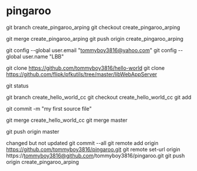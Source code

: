 # pingaroo

git branch create_pingaroo_arping
git checkout create_pingaroo_arping

git merge create_pingaroo_arping
git push origin create_pingaroo_arping

git config --global user.email "tommyboy3816@yahoo.com"
git config --global user.name "LBB"


git clone https://github.com/tommyboy3816/hello-world
git clone https://github.com/flipk/pfkutils/tree/master/libWebAppServer

git status

git branch create_hello_world_cc
git checkout create_hello_world_cc
git add <filename>

git commit -m "my first source file"

git merge create_hello_world_cc
git merge master

git push origin master

changed but not updated
git commit --all
git remote add origin https://github.com/tommyboy3816/pingaroo.git
git remote set-url origin https://tommyboy3816@github.com/tommyboy3816/pingaroo.git
git push origin create_pingaroo_arping

